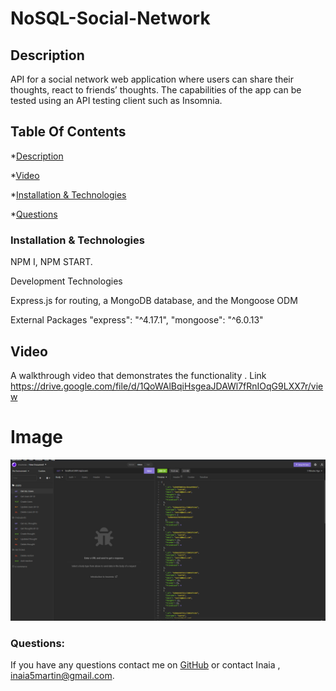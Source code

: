 # NoSQL-Social-Network


 ## Description
API for a social network web application where users can share their thoughts, react to friends’ thoughts.
The capabilities of the app can be tested using an API testing client such as Insomnia. 

 ## Table Of Contents
 
*[Description](#description)

*[Video](#video)

*[Installation & Technologies](#installation&technologies)


*[Questions](#questions)
 
 
 ### Installation & Technologies
NPM I,
NPM START.

Development Technologies

Express.js for routing, a MongoDB database, and the Mongoose ODM

External Packages
 "express": "^4.17.1",
 "mongoose": "^6.0.13"






## Video
A walkthrough video that demonstrates the functionality .
Link https://drive.google.com/file/d/1QoWAlBqiHsgeaJDAWl7fRnIOqG9LXX7r/view




# Image
<img src="https://github.com/InaiaK/NoSQL-Social-Network/blob/main/image/Nosql.png">





### Questions:
If you have any questions contact me on [GitHub](https://github.com/inaia@gmail.com) or contact Inaia , inaia5martin@gmail.com.
